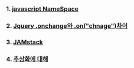 ### 1. [javascript NameSpace](https://github.com/ckdqja135/Typescript-restful-starter/blob/master/mdfile/2020-07-08/javascript%20NameSpace.md)
### 2. [Jquery .onchange와 .on("chnage")차이](https://github.com/ckdqja135/Typescript-restful-starter/blob/master/mdfile/2020-07-08/%5BjQuery%5D%EB%8F%99%EC%A0%81%20%ED%83%9C%EA%B7%B8%EC%97%90%20%EC%9D%B4%EB%B2%A4%ED%8A%B8%20%EB%B0%94%EC%9D%B8%EB%94%A9%ED%95%98%EA%B8%B0.md)
### 3. [JAMstack](https://github.com/ckdqja135/Typescript-restful-starter/blob/master/mdfile/2020-07-08/JAMstack.md)
### 4. [추상화에 대해]()
